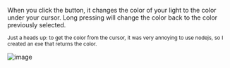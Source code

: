 When you click the button, it changes the color of your light to the color under your cursor.
Long pressing will change the color back to the color previously selected.

<sup>Just a heads up: to get the color from the cursor, it was very annoying to use nodejs, so I created an exe that returns the color. </sup>

![image](https://github.com/user-attachments/assets/b5944965-d5bb-47be-a91e-d0dfda42fb74)
